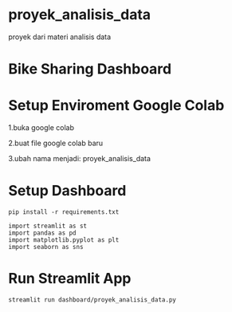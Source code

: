 # proyek_analisis_data
 proyek dari materi analisis data


# Bike Sharing Dashboard

# Setup Enviroment Google Colab
1.buka google colab

2.buat file google colab baru

3.ubah nama menjadi: proyek_analisis_data

# Setup Dashboard
```
pip install -r requirements.txt
```

```
import streamlit as st
import pandas as pd
import matplotlib.pyplot as plt
import seaborn as sns
```

# Run Streamlit App
```
streamlit run dashboard/proyek_analisis_data.py
```
